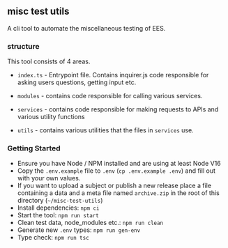 ## misc test utils 

A cli tool to automate the miscellaneous testing of EES.


### structure 
This tool consists of 4 areas.

* `index.ts` - Entrypoint file. Contains inquirer.js code responsible for asking users questions, getting input etc.

* `modules` - contains code responsible for calling various services. 

* `services` - contains code responsible for making requests to APIs and various utility functions

* `utils` - contains various utilities that the files in `services` use.


### Getting Started
* Ensure you have Node / NPM installed and are using at least Node V16
* Copy the `.env.example` file to `.env` (`cp .env.example .env`) and fill out with your own values.
* If you want to upload a subject or publish a new release place a file containing a data and a meta file named `archive.zip` in the root of this directory (`~/misc-test-utils`)
* Install dependencies: `npm ci`
* Start the tool: `npm run start`
* Clean test data, node_modules etc.: `npm run clean`
* Generate new `.env` types: `npm run gen-env`
* Type check: `npm run tsc`
